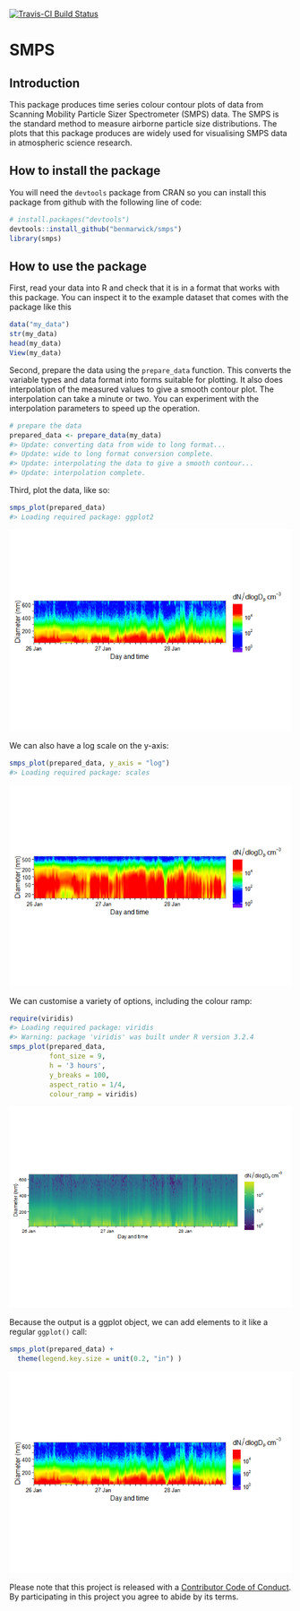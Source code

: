 <!-- README.md is generated from README.Rmd. Please edit that file -->
[![Travis-CI Build Status](https://travis-ci.org/benmarwick/smps.svg?branch=master)](https://travis-ci.org/benmarwick/smps)

SMPS
====

Introduction
------------

This package produces time series colour contour plots of data from Scanning Mobility Particle Sizer Spectrometer (SMPS) data. The SMPS is the standard method to measure airborne particle size distributions. The plots that this package produces are widely used for visualising SMPS data in atmospheric science research.

How to install the package
--------------------------

You will need the `devtools` package from CRAN so you can install this package from github with the following line of code:

``` r
# install.packages("devtools")
devtools::install_github("benmarwick/smps")
library(smps)
```

How to use the package
----------------------

First, read your data into R and check that it is in a format that works with this package. You can inspect it to the example dataset that comes with the package like this

``` r
data("my_data")
str(my_data)
head(my_data)
View(my_data)
```

Second, prepare the data using the `prepare_data` function. This converts the variable types and data format into forms suitable for plotting. It also does interpolation of the measured values to give a smooth contour plot. The interpolation can take a minute or two. You can experiment with the interpolation parameters to speed up the operation.

``` r
# prepare the data
prepared_data <- prepare_data(my_data)
#> Update: converting data from wide to long format...
#> Update: wide to long format conversion complete.
#> Update: interpolating the data to give a smooth contour...
#> Update: interpolation complete.
```

Third, plot the data, like so:

``` r
smps_plot(prepared_data)
#> Loading required package: ggplot2
```

![](README-unnamed-chunk-5-1.png)<!-- -->

We can also have a log scale on the y-axis:

``` r
smps_plot(prepared_data, y_axis = "log")
#> Loading required package: scales
```

![](README-unnamed-chunk-6-1.png)<!-- -->

We can customise a variety of options, including the colour ramp:

``` r
require(viridis)
#> Loading required package: viridis
#> Warning: package 'viridis' was built under R version 3.2.4
smps_plot(prepared_data, 
          font_size = 9, 
          h = '3 hours',
          y_breaks = 100,
          aspect_ratio = 1/4,
          colour_ramp = viridis) 
```

![](README-unnamed-chunk-7-1.png)<!-- -->

Because the output is a ggplot object, we can add elements to it like a regular `ggplot()` call:

``` r
smps_plot(prepared_data) + 
  theme(legend.key.size = unit(0.2, "in") )
```

![](README-unnamed-chunk-8-1.png)<!-- -->

Please note that this project is released with a [Contributor Code of Conduct](CONDUCT.md). By participating in this project you agree to abide by its terms.

